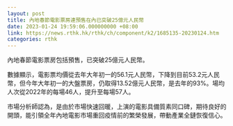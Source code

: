 ```yaml
---
layout: post
title: 內地春節電影票房連預售在內已突破25億元人民幣
date: 2023-01-24 19:59:06.000000000 +08:00
link: https://news.rthk.hk/rthk/ch/component/k2/1685135-20230124.htm
categories: rthk
---
```


內地春節電影票房包括預售，已突破25億元人民幣。

數據顯示，電影票均價從去年大年初一的56.1元人民幣，下降到目前53.2元人民幣，但今年大年初一的大盤票房，仍取得13.52億元人民幣，是去年的93%。場均人次從2022年的每場46人，提升至每場57人。 

市場分析師認為，是由於市場快速回暖，上演的電影具備質素同口碑，期待良好的開頭，能引領全年內地電影市場重回疫情前的繁榮發展，帶動產業全鏈恢復信心。
